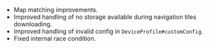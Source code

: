 - Map matching improvements.
- Improved handling of no storage available during navigation tiles downloading.
- Improved handling of invalid config in `DeviceProfile#customConfig`.
- Fixed internal race condition.